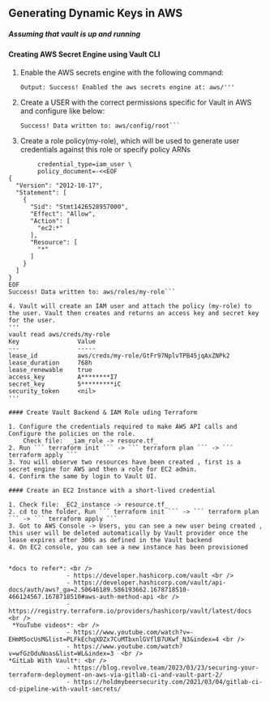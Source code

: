 ## Generating Dynamic Keys in AWS

##### Assuming that vault is up and running

#### Creating AWS Secret Engine using Vault CLI

1. Enable the AWS secrets engine with the following command:
    ```$vault secrets enable -path=aws aws
   Output: Success! Enabled the aws secrets engine at: aws/'''
2. Create a USER with the correct permissions specific for Vault in AWS and configure like below:
    ```vault write aws/config/root access_key=<access-key> secret_key=<secret-key> region=<region>
   Success! Data written to: aws/config/root```
3. Create a role policy(my-role), which will be used to generate user credentials against this role or specify policy ARNs 
```vault write aws/roles/my-role \
        credential_type=iam_user \
        policy_document=-<<EOF
{
  "Version": "2012-10-17",
  "Statement": [
    {
      "Sid": "Stmt1426528957000",
      "Effect": "Allow",
      "Action": [
        "ec2:*"
      ],
      "Resource": [
        "*"
      ]
    }
  ]
}
EOF
Success! Data written to: aws/roles/my-role```

4. Vault will create an IAM user and attach the policy (my-role) to the user. Vault then creates and returns an access key and secret key for the user.
'''
vault read aws/creds/my-role
Key                Value
---                -----
lease_id           aws/creds/my-role/GtFr97NplvTPB45jqAxZNPk2
lease_duration     768h
lease_renewable    true
access_key         A********I7
secret_key         5*********iC
security_token     <nil>
'''

#### Create Vault Backend & IAM Role uding Terraform

1. Configure the credentials required to make AWS API calls and Configure the policies on the role. 
    Check file:  _iam_role -> resoure.tf_
2. Run ``` terraform init ``` -> ``` terraform plan ``` -> ``` terraform apply ```
3. You will observe two resources have been created , first is a secret engine for AWS and then a role for EC2 admin.
4. Confirm the same by login to Vault UI.

#### Create an EC2 Instance with a short-lived credential

1. Check file: _EC2_instance -> resource.tf_
2. cd to the folder, Run ``` terraform init ``` -> ``` terraform plan ``` -> ``` terraform apply ```
3. Got to AWS Console -> Users, you can see a new user being created , this user will be deleted automatically by Vault provider once the lease expires after 300s as defined in the Vault backend
4. On EC2 console, you can see a new instance has been provisioned 


*docs to refer*: <br /> 
                - https://developer.hashicorp.com/vault <br />
                - https://developer.hashicorp.com/vault/api-docs/auth/aws?_ga=2.50646189.586193662.1678718510-466124567.1678718510#aws-auth-method-api <br />
                - https://registry.terraform.io/providers/hashicorp/vault/latest/docs <br />
 *YouTube videos*: <br /> 
                - https://www.youtube.com/watch?v=-EHmM5ocUsM&list=PLFkEchqXDZx7CuMTbxnlGVflB7UKwf_N3&index=4 <br />
                - https://www.youtube.com/watch?v=wfGzOduNoas&list=WL&index=3  <br />
*GitLab With Vault*: <br />
                - https://blog.revolve.team/2023/03/23/securing-your-terraform-deployment-on-aws-via-gitlab-ci-and-vault-part-2/
                - https://holdmybeersecurity.com/2021/03/04/gitlab-ci-cd-pipeline-with-vault-secrets/
